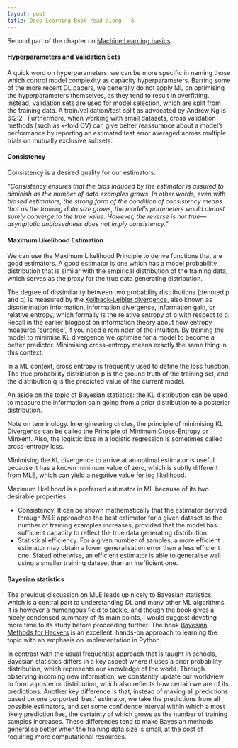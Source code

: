 ```yaml
---
layout: post
title: Deep Learning Book read along - 6
---
```


Second part of the chapter on [Machine Learning basics](http://www.deeplearningbook.org/contents/ml.html).

#### Hyperparameters and Validation Sets

A quick word on hyperparameters: we can be more specific in naming those which control model complexity as capacity hyperparameters. Barring some of the more recent DL papers, we generally do not apply ML on optimising the hyperparameters themselves, as they tend to result in overfitting. Instead, validation sets are used for model selection, which are split from the training data. A train/validation/test split as advocated by Andrew Ng is 6:2:2 . Furthermore, when working with small datasets, cross validation methods (such as k-fold CV) can give better reassurance about a model’s performance by reporting an estimated test error averaged across multiple trials on mutually exclusive subsets.

#### Consistency

Consistency is a desired quality for our estimators:

*"Consistency ensures that the bias induced by the estimator is assured to diminish as the number of data examples grows. In other words, even with biased estimators, the strong form of the condition of consistency means that as the training data size grows, the model’s parameters would almost surely converge to the true value. However, the reverse is not true—asymptotic unbiasedness does not imply consistency.”*

#### Maximum Likelihood Estimation

We can use the Maximum Likelihood Principle to derive functions that are good estimators. A good estimator is one which has a model probability distribution that is similar with the empirical distribution of the training data, which serves as the proxy for the true data generating distribution.

The degree of dissimilarity between two probability distributions (denoted p and q) is measured by the [Kullback-Leibler divergence](https://en.wikipedia.org/wiki/Kullback%E2%80%93Leibler_divergence), also known as discrimination information, information divergence, information gain, or relative entropy, which formally is the relative entropy of p with respect to q. Recall in the earlier blogpost on information theory about how entropy measures 'surprise', if you need a reminder of the intuition. By training the model to minimise KL divergence we optimise for a model to become a better predictor. Minimising cross-entropy means exactly the same thing in this context.

In a ML context, cross entropy is frequently used to define the loss function. The true probability distribution p
is the ground truth of the training set, and the distribution q is the predicted value of the current model.

An aside on the topic of Bayesian statistics: the KL distribution can be used to measure the information gain going from a prior distribution to a posterior distribution.

Note on terminology. In engineering circles, the principle of minimising KL Divergence can be called the Principle of Minimum Cross-Entropy or Minxent. Also, the logistic loss in a logistic regression is sometimes called cross-entropy loss.

Minimising the KL divergence to arrive at an optimal estimator is useful because it has a known minimum value of zero, which is subtly different from MLE, which can yield a negative value for log likelihood.

Maximum likelihood is a preferred estimator in ML because of its two desirable properties:

- Consistency. It can be shown mathematically that the estimator derived through MLE approaches the best estimator for a given dataset as the number of training examples increases, provided that the model has sufficient capacity to reflect the true data generating distribution.
- Statistical efficiency. For a given number of samples, a more efficient estimator may obtain a lower generalisation error than a less efficient one. Stated otherwise, an efficient estimator is able to generalise well using a smaller training dataset than an inefficient one.

#### Bayesian statistics

The previous discussion on MLE leads up nicely to Bayesian statistics, which is a central part to understanding DL and many other ML algorithms. It is however a humongous field to tackle, and though the book gives a nicely condensed summary of its main points, I would suggest devoting more time to its study before proceeding further. The book [Bayesian Methods for Hackers](https://github.com/CamDavidsonPilon/Probabilistic-Programming-and-Bayesian-Methods-for-Hackers) is an excellent, hands-on approach to learning the topic with an emphasis on implementation in Python.

In contrast with the usual frequentist approach that is taught in schools, Bayesian statistics differs in a key aspect where it uses a prior probability distribution, which represents our knowledge of the world. Through observing incoming new information, we constantly update our worldview to form a posterior distribution, which also reflects how certain we are of its predictions. Another key difference is that, instead of making all predictions based on one purported ‘best’ estimator, we take the predictions from all possible estimators, and set some confidence interval within which a most likely prediction lies, the certainty of which grows as the number of training samples increases. These differences tend to make Bayesian methods generalise better when the training data size is small, at the cost of requiring more computational resources.
